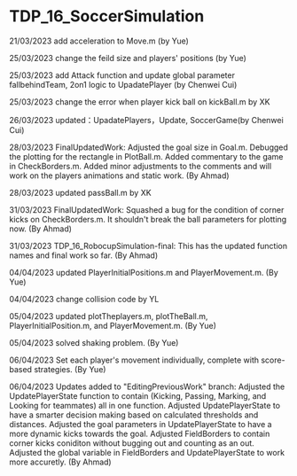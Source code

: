 # TDP_16_SoccerSimulation
21/03/2023 add acceleration to Move.m (by Yue)  

25/03/2023 change the feild size and players' positions (by Yue)  

25/03/2023 add Attack function and update global parameter fallbehindTeam, 2on1 logic to UpadatePlayer (by Chenwei Cui)  

25/03/2023  change the error when player kick ball on kickBall.m   by XK  

26/03/2023 updated：UpadatePlayers，Update, SoccerGame(by Chenwei Cui)  

28/03/2023 FinalUpdatedWork: Adjusted the goal size in Goal.m. Debugged the plotting for the rectangle in PlotBall.m. Added commentary to the game in CheckBorders.m. Added minor adjustments to the comments and will work on the players animations and static work. (By Ahmad)  

28/03/2023 updated passBall.m  by XK  

31/03/2023 FinalUpdatedWork: Squashed a bug for the condition of corner kicks on CheckBorders.m. It shouldn't break the ball parameters for plotting now. (By Ahmad)  

31/03/2023 TDP_16_RobocupSimulation-final: This has the updated function names and final work so far. (By Ahmad)  

04/04/2023 updated PlayerInitialPositions.m and PlayerMovement.m. (By Yue)  

04/04/2023 change collision code by YL  

05/04/2023 updated plotTheplayers.m, plotTheBall.m, PlayerInitialPosition.m, and PlayerMovement.m. (By Yue)

05/04/2023 solved shaking problem. (By Yue)

06/04/2023 Set each player's movement individually, complete with score-based strategies. (By Yue)

06/04/2023 Updates added to "EditingPreviousWork" branch: Adjusted the UpdatePlayerState function to contain (Kicking, Passing, Marking, and Looking for teammates) all in one function. Adjusted UpdatePlayerState to have a smarter decision making based on calculated thresholds and distances. Adjusted the goal parameters in UpdatePlayerState to have a more dynamic kicks towards the goal. Adjusted FieldBorders to contain corner kicks coniditon without bugging out and counting as an out. Adjusted the global variable in FieldBorders and UpdatePlayerState to work more accuretly. (By Ahmad)
